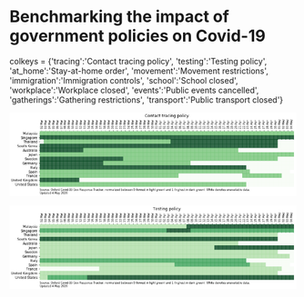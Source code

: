 # Benchmarking the impact of government policies on Covid-19
colkeys = {'tracing':'Contact tracing policy', 'testing':'Testing policy', 'at_home':'Stay-at-home order',
           'movement':'Movement restrictions', 'immigration':'Immigration controls', 'school':'School closed',
           'workplace':'Workplace closed', 'events':'Public events cancelled', 'gatherings':'Gathering restrictions',
           'transport':'Public transport closed'}
           
<img src="https://github.com/khairulomar/Covid-19/blob/master/img/gov_policy_benchmark_tracing.png">
<p>
<p>
<img src="https://github.com/khairulomar/Covid-19/blob/master/img/gov_policy_benchmark_testing.png">

